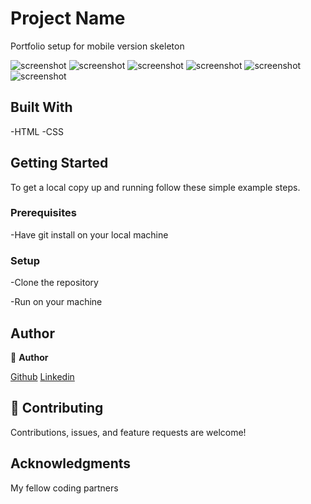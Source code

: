 
# Project Name
 Portfolio setup for mobile version skeleton

 ![screenshot](./screen.png)
 ![screenshot](./screen2.png)
 ![screenshot](./screen3.png)
 ![screenshot](./screen4.png)
 ![screenshot](./screen5.png)
  ![screenshot](./screen6.png)

## Built With

-HTML
-CSS


## Getting Started


To get a local copy up and running follow these simple example steps.

### Prerequisites

-Have git install on your local machine

### Setup

-Clone the repository 

-Run on your machine


## Author
👤 **Author**

[Github](https://github.com/gbengacode)
[Linkedin](https://www.linkedin.com/in/emmanuel-gbenga/)


## 🤝 Contributing

Contributions, issues, and feature requests are welcome!



## Acknowledgments

My fellow coding partners

